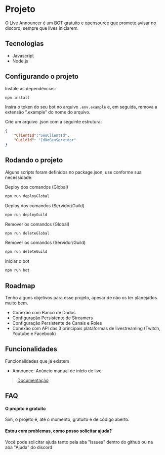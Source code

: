 # Projeto
O Live Announcer é um BOT gratuito e opensource que promete avisar no discord, sempre que lives iniciarem.

## Tecnologias
- Javascript
- Node.js

## Configurando o projeto
Instale as dependências:
```bash
npm install
```

Insira o token do seu bot no arquivo `.env.example` e, em seguida, remova a extensão ".example" do nome do arquivo.

Crie um arquivo .json com a seguinte estrutura:
```JSON
{
    "ClientId":"SeuClientId",
    "GuildId": "IdDoSeuServidor"
}
```

## Rodando o projeto
Alguns scripts foram definidos no package.json, use conforme sua necessidade:

Deploy dos comandos (Global)
```bash
npm run deployGlobal
```

Deploy dos comandos (Servidor/Guild)
```bash
npm run deployGuild
```

Remover os comandos (Global)
```bash
npm run deleteGlobal
```

Remover os comandos (Servidor/Guild)
```bash
npm run deleteGuild
```

Iniciar o bot
```bash
npm run bot
```

## Roadmap
Tenho alguns objetivos para esse projeto, apesar de não os ter planejados muito bem.

- Conexão com Banco de Dados
- Configuração Persistente de Streamers
- Configuração Persistente de Canais e Roles
- Conexão com API das 3 principais plataformas de livestreaming (Twitch, Youtube e Facebook)

## Funcionalidades
Funcionalidades que já existem

- Announce: Anúncio manual de início de live

> [Documentação](https://jevrton.gitbook.io/live-announcer)

## FAQ
#### O projeto é gratuito
Sim, o projeto é, até o momento, gratuito e de código aberto.

#### Estou com problemas, como posso solicitar ajuda?
Você pode solicitar ajuda tanto pela aba "Issues" dentro do github ou na aba "Ajuda" do discord
